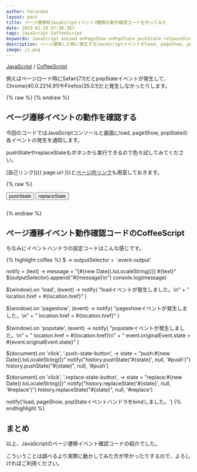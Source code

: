 ```yaml
---
author: haracane
layout: post
title: ページ遷移時JavaScriptイベント3種類の動作確認コードを作ってみた
date: 2015-01-29 07:36:38J
tags: JavaScript CoffeeScript
keywords: JavaScript onLoad onPageShow onPopState pushState relpaceState Rails turbolinks
description: ページ遷移した時に発生するJavaScriptイベントがload, pageShow, popStateといくつかあってブラウザによって挙動が違ったりするので動作確認用のコードを作りました。Railsのturbolinks機能を使う時など、結構確認することがありそうなので公開しておきます。
image: js.png
---
```

[JavaScript](/tags/javascript/) / [CoffeeScript](/tags/coffeescript/)

例えばページロード時にSafari(7.1)だとpopStateイベントが発生して、Chrome(40.0.2214.91)やFirefox(35.0.1)だと発生しなかったりします。

{% raw %}
<a name="self"></a>
<a name="push"></a>
<a name="replace"></a>
{% endraw %}

## ページ遷移イベントの動作を確認する

今回のコードではJavaScriptコンソールと画面にload, pageShow, popStateの各イベントの発生を通知します。

pushStateやreplaceStateもボタンから実行できるので色々試してみてください。

[自己リンク]({{ page.url }})と[ページ内リンク](#self)も用意しておきます。

{% raw %}
<script src="/js/jquery.min.js"></script>
<script src="/js/transition.js"></script>

<input type="button" class="push-state-button" value="pushState"/>
<input type="button" class="replace-state-button" value="replaceState"/>
<pre><code class="event-output"></code></pre>
{% endraw %}

## ページ遷移イベント動作確認コードのCoffeeScript

ちなみにイベントハンドラの設定コードはこんな感じです。

{% highlight coffee %}
$ ->
  outputSelector = '.event-output'

  notify = (text) ->
    message = "[#{new Date().toLocaleString()}] #{text}"
    $(outputSelector).append("#{message}\n")
    console.log(message)

  $(window).on 'load', (event) ->
    notify(
      "loadイベントが発生しました。\n" +
      "  location.href = #{location.href}"
    )

  $(window).on 'pageshow', (event) ->
    notify(
      "pageshowイベントが発生しました。\n" +
      "  location.href = #{location.href}"
    )

  $(window).on 'popstate', (event) ->
    notify(
      "popstateイベントが発生しました。\n" +
      "  location.href = #{location.href}\n" +
      "  event.originalEvent.state = #{event.originalEvent.state}"
    )

  $(document).on 'click', '.push-state-button', ->
    state = "push:#{new Date().toLocaleString()}"
    notify("history.pushState('#{state}', null, '#push')")
    history.pushState("#{state}", null, '#push')

  $(document).on 'click', '.replace-state-button', ->
    state = "replace:#{new Date().toLocaleString()}"
    notify("history.replaceState('#{state}', null, '#replace')")
    history.replaceState("#{state}", null, '#replace')

  notify('load, pageShow, popStateイベントハンドラをbindしました。')
{% endhighlight %}

## まとめ

以上、JavaScriptのページ遷移イベント確認コードの紹介でした。

こういうことは調べるより実際に動かしてみた方が早かったりするので、よろしければご利用ください。
